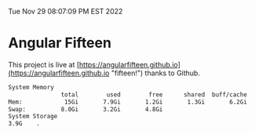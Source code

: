 Tue Nov 29 08:07:09 PM EST 2022

# Angular Fifteen


This project is live at [https://angularfifteen.github.io](https://angularfifteen.github.io "fifteen!") thanks to Github.

```bash
System Memory
               total        used        free      shared  buff/cache   available
Mem:            15Gi       7.9Gi       1.2Gi       1.3Gi       6.2Gi       5.8Gi
Swap:          8.0Gi       3.2Gi       4.8Gi
System Storage
3.9G	.
